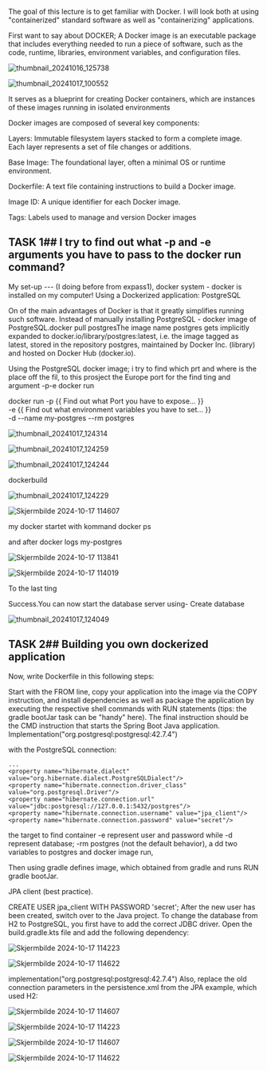 The goal of this lecture is to get familiar with Docker.
I will look both at using "containerized" standard software as well as "containerizing" applications.

First want to say about DOCKER;
A Docker image is an executable package that includes everything needed to run a piece of software, such as the code, runtime, 
libraries, environment variables, and configuration files. 

![thumbnail_20241016_125738](https://github.com/user-attachments/assets/c0dccbe8-e4ba-4072-bac1-50ee23f2353a)




![thumbnail_20241017_100552](https://github.com/user-attachments/assets/4f19f954-3c6b-4ad2-939f-44725826917b)


It serves as a blueprint for creating Docker containers, 
which are instances of these images running in isolated environments

Docker images are composed of several key components:

Layers: Immutable filesystem layers stacked to form a complete image. Each layer represents a set of file changes or additions.

Base Image: The foundational layer, often a minimal OS or runtime environment.

Dockerfile: A text file containing instructions to build a Docker image.

Image ID: A unique identifier for each Docker image.

Tags: Labels used to manage and version Docker images


## TASK 1##    I try to find out what -p and -e arguments you have to pass to the docker run command?


My set-up --- (I doing before from expass1), docker system - docker is installed on my computer! 
Using a Dockerized application: PostgreSQL

On of the main advantages of Docker is that it greatly simplifies running such software. Instead of manually installing PostgreSQL - docker image of PostgreSQL.docker pull postgresThe image name postgres gets implicitly expanded to docker.io/library/postgres:latest, i.e. the image tagged as latest, stored in the repository postgres, 
maintained by Docker Inc. (library) and hosted on Docker Hub (docker.io).

Using the PostgreSQL docker image; i try to find which prt and where is the place off the fil, to this prosject the Europe port 
for the find ting and argument -p-e docker run

docker run -p {{ Find out what Port you have to expose... }} \
 -e {{ Find out what environment variables you have to set... }} \
 -d --name my-postgres --rm postgres

 ![thumbnail_20241017_124314](https://github.com/user-attachments/assets/040fdf2e-5b37-42f7-84f4-4e5001178785)

 ![thumbnail_20241017_124259](https://github.com/user-attachments/assets/19ee0196-110d-4112-bd20-60527e43923f)

![thumbnail_20241017_124244](https://github.com/user-attachments/assets/402e4456-17bc-4f34-890b-03c17d2cb133)


dockerbuild

![thumbnail_20241017_124229](https://github.com/user-attachments/assets/6f0ac8c8-018e-424e-906d-85ed7c2fa787)


 


![Skjermbilde 2024-10-17 114607](https://github.com/user-attachments/assets/4af08f26-bd62-4258-bb2a-2a62d48a16f2)

my docker startet with kommand docker ps

and after 
docker logs my-postgres

![Skjermbilde 2024-10-17 113841](https://github.com/user-attachments/assets/72fdbd2a-db87-4a07-a1cc-ef3f0ac5d40e)

![Skjermbilde 2024-10-17 114019](https://github.com/user-attachments/assets/e3573379-b0bb-43c6-ba54-98dc084381d4)


To the last ting 

Success.You can now start the database server using- Create database

![thumbnail_20241017_124049](https://github.com/user-attachments/assets/561fdc29-a088-408f-9232-e287455ff66d)



## TASK 2##  Building you own dockerized application 

Now, write Dockerfile in this following steps:

Start with the FROM <base image> line,
copy your application into the image via the COPY instruction,
and install dependencies as well as package the application by executing the respective shell commands with RUN statements (tips: the gradle bootJar task can be "handy" here).
The final instruction should be the CMD instruction that starts the Spring Boot Java application.
Implementation("org.postgresql:postgresql:42.7.4")

with the PostgreSQL connection:

    ...
    <property name="hibernate.dialect" value="org.hibernate.dialect.PostgreSQLDialect"/>
    <property name="hibernate.connection.driver_class" value="org.postgresql.Driver"/>
    <property name="hibernate.connection.url" value="jdbc:postgresql://127.0.0.1:5432/postgres"/>
    <property name="hibernate.connection.username" value="jpa_client"/>
    <property name="hibernate.connection.password" value="secret"/>

    
the target to find container -e represent user and password while -d represent database; -rm postgres (not the default behavior), a
dd two variables to postgres and docker image run,

Then using gradle defines image, which obtained from gradle and runs RUN gradle bootJar.

JPA client (best practice).

CREATE USER jpa_client WITH PASSWORD 'secret';
After the new user has been created, switch over to the Java project. To change the database from H2 to PostgreSQL, you first have to add the correct JDBC driver. Open the build.gradle.kts file and add the following dependency:

![Skjermbilde 2024-10-17 114223](https://github.com/user-attachments/assets/85955040-5134-423f-b244-810259a0ed3f)


![Skjermbilde 2024-10-17 114622](https://github.com/user-attachments/assets/caf11c3e-b1cd-4459-87f3-ec5ed6a97d9c)


implementation("org.postgresql:postgresql:42.7.4")
Also, replace the old connection parameters in the persistence.xml from the JPA example, which used H2:

![Skjermbilde 2024-10-17 114607](https://github.com/user-attachments/assets/7441b467-4fa3-49de-b61c-b97e6a843c6b)


![Skjermbilde 2024-10-17 114223](https://github.com/user-attachments/assets/bca6b9a9-af4e-47aa-b2ec-b24203aafc33)

![Skjermbilde 2024-10-17 114607](https://github.com/user-attachments/assets/318c905e-1061-4a19-95b0-254826369378)







![Skjermbilde 2024-10-17 114622](https://github.com/user-attachments/assets/ca00186a-3e38-4d63-9c7b-c980de632ebd)


